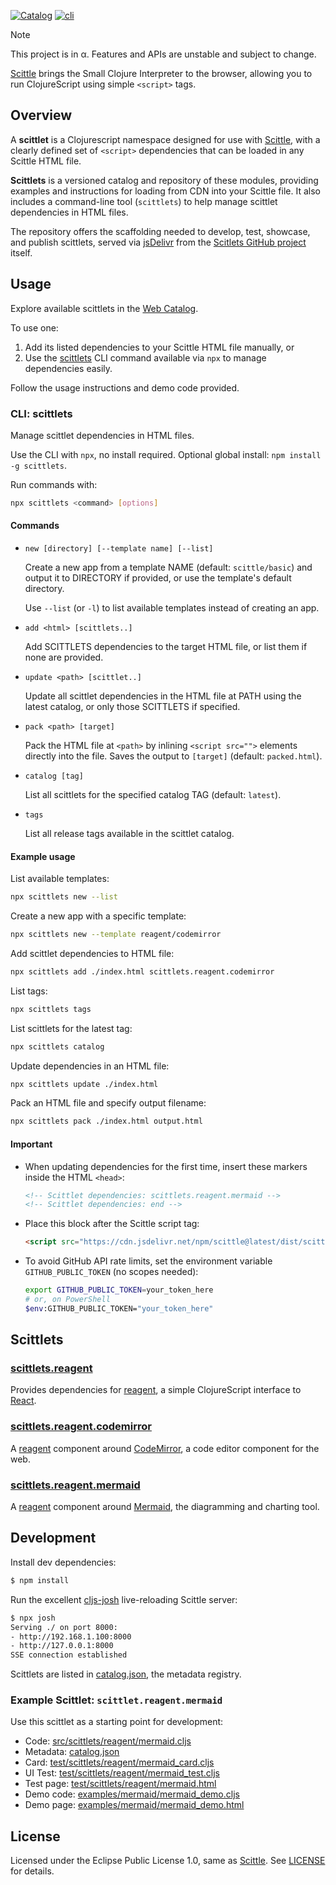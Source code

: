 [![Catalog](https://img.shields.io/github/v/release/ikappaki/scittlets)](https://ikappaki.github.io/scittlets/) [![cli](https://img.shields.io/npm/v/scittlets.svg)](https://www.npmjs.com/package/scittlets)

> [!NOTE]
> This project is in α.
> Features and APIs are unstable and subject to change.

[Scittle](https://babashka.org/scittle/) brings the Small Clojure Interpreter to the browser, allowing you to run ClojureScript using simple `<script>` tags.

## Overview

A **scittlet** is a Clojurescript namespace designed for use with [Scittle](https://babashka.org/scittle/), with a clearly defined set of `<script>` dependencies that can be loaded in any Scittle HTML file.

**Scittlets** is a versioned catalog and repository of these modules, providing examples and instructions for loading from CDN into your Scittle file. It also includes a command-line tool (`scittlets`) to help manage scittlet dependencies in HTML files.

The repository offers the scaffolding needed to develop, test, showcase, and publish scittlets, served via [jsDelivr](https://www.jsdelivr.com/) from the [Scitlets GitHub project](https://github.com/ikappaki/scittlets) itself.

## Usage

Explore available scittlets in the [Web Catalog](https://ikappaki.github.io/scittlets/).

To use one:

1. Add its listed dependencies to your Scittle HTML file manually, or
2. Use the [scittlets](#CLI-scittlets) CLI command available via `npx` to manage dependencies easily.

Follow the usage instructions and demo code provided.

### CLI: scittlets

Manage scittlet dependencies in HTML files.

Use the CLI with `npx`, no install required. Optional global install: `npm install -g scittlets`.

Run commands with:
``` bash
npx scittlets <command> [options]
```

#### Commands
- `new [directory] [--template name] [--list]`

  Create a new app from a template NAME (default: `scittle/basic`) and output it to DIRECTORY if provided, or use the template's default directory.

  Use `--list` (or `-l`) to list available templates instead of creating an app.

- `add <html> [scittlets..]`

  Add SCITTLETS dependencies to the target HTML file, or list them if none are provided.

- `update <path> [scittlet..]`

  Update all scittlet dependencies in the HTML file at PATH using the latest catalog, or only those SCITTLETS if specified.

- `pack <path> [target]`

  Pack the HTML file at `<path>` by inlining `<script src="">` elements directly into the file.
  Saves the output to `[target]` (default: `packed.html`).

- `catalog [tag]`

  List all scittlets for the specified catalog TAG (default: `latest`).

- `tags`

  List all release tags available in the scittlet catalog.

#### Example usage
List available templates:
```bash
npx scittlets new --list
```

Create a new app with a specific template:

```bash
npx scittlets new --template reagent/codemirror
```

Add scittlet dependencies to HTML file:

```bash
npx scittlets add ./index.html scittlets.reagent.codemirror

```

List tags:

```bash
npx scittlets tags
```

List scittlets for the latest tag:
```bash
npx scittlets catalog
```

Update dependencies in an HTML file:

```bash
npx scittlets update ./index.html
```

Pack an HTML file and specify output filename:
```bash
npx scittlets pack ./index.html output.html
```

#### Important
- When updating dependencies for the first time, insert these markers inside the HTML `<head>`:
  ```html
  <!-- Scittlet dependencies: scittlets.reagent.mermaid -->
  <!-- Scittlet dependencies: end -->
  ```

- Place this block after the Scittle script tag:
  ```html
  <script src="https://cdn.jsdelivr.net/npm/scittle@latest/dist/scittle.min.js" type="application/javascript"></script>
  ```

- To avoid GitHub API rate limits, set the environment variable `GITHUB_PUBLIC_TOKEN` (no scopes needed):
  ```bash
  export GITHUB_PUBLIC_TOKEN=your_token_here
  # or, on PowerShell
  $env:GITHUB_PUBLIC_TOKEN="your_token_here"
  ```

## Scittlets

### [scittlets.reagent](https://ikappaki.github.io/scittlets/test/scittlets/reagent/basic.html)

Provides dependencies for [reagent](https://reagent-project.github.io/), a simple ClojureScript interface to [React](https://react.dev/).

### [scittlets.reagent.codemirror](https://ikappaki.github.io/scittlets/test/scittlets/reagent/codemirror.html)

A [reagent](https://reagent-project.github.io/) component around [CodeMirror](https://codemirror.net/), a code editor component for the web.

### [scittlets.reagent.mermaid](https://ikappaki.github.io/scittlets/test/scittlets/reagent/mermaid.html)

A [reagent](https://reagent-project.github.io/) component around [Mermaid](https://mermaid.js.org/), the diagramming and charting tool.

## Development

Install dev dependencies:
```bash
$ npm install
```

Run the excellent [cljs-josh](https://github.com/chr15m/cljs-josh) live-reloading Scittle server:
```bash
$ npx josh
Serving ./ on port 8000:
- http://192.168.1.100:8000
- http://127.0.0.1:8000
SSE connection established
```

Scittlets are listed in [catalog.json](catalog.json), the metadata registry.

### Example Scittlet: `scittlet.reagent.mermaid`

Use this scittlet as a starting point for development:
* Code: [src/scittlets/reagent/mermaid.cljs](src/scittlets/reagent/mermaid.cljs)
* Metadata: [catalog.json](catalog.json)
* Card: [test/scittlets/reagent/mermaid_card.cljs](test/scittlets/reagent/mermaid_card.cljs)
* UI Test: [test/scittlets/reagent/mermaid_test.cljs](test/scittlets/reagent/mermaid_test.cljs)
* Test page: [test/scittlets/reagent/mermaid.html](test/scittlets/reagent/mermaid.html)
* Demo code: [examples/mermaid/mermaid_demo.cljs](examples/mermaid/mermaid_demo.cljs)
* Demo page: [examples/mermaid/mermaid_demo.html](examples/mermaid/mermaid_demo.html)

## License

Licensed under the Eclipse Public License 1.0, same as [Scittle](https://github.com/babashka/scittle). See [LICENSE](LICENSE) for details.
